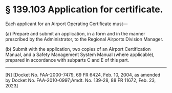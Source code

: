 # § 139.103   Application for certificate.

Each applicant for an Airport Operating Certificate must—


(a) Prepare and submit an application, in a form and in the manner prescribed by the Administrator, to the Regional Airports Division Manager.




(b) Submit with the application, two copies of an Airport Certification Manual, and a Safety Management System Manual (where applicable), prepared in accordance with subparts C and E of this part.



---

[N] [Docket No. FAA-2000-7479, 69 FR 6424, Feb. 10, 2004, as amended by Docket No. FAA-2010-0997;Amdt. No. 139-28, 88 FR 11672, Feb. 23, 2023]




